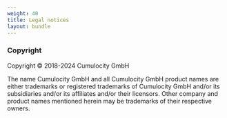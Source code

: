 ```yaml
---
weight: 40
title: Legal notices
layout: bundle
---
```


### Copyright

Copyright © 2018-2024 Cumulocity GmbH

The name Cumulocity GmbH and all Cumulocity GmbH product names are either trademarks or registered trademarks of Cumulocity GmbH and/or its subsidiaries and/or its affiliates and/or their licensors. Other company and product names mentioned herein may be trademarks of their respective owners.
